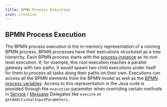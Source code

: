 ```yaml
---
title: BPMN Process Execution
icon: creative
---
```


## BPMN Process Execution

The BPMN process execution is the in-memory representation of a running BPMN process. BPMN processes have their executions structured as a tree hierarchy. Each BPMN process starts with the [process instance](https://docs.camunda.org/manual/7.21/user-guide/process-engine/process-engine-concepts/#process-instances) as its root level execution. If, for example, this root execution reaches a parallel gateway with two paths, it would spawn two child executions under itself for them to process all tasks along their paths on their own. Executions can access all the BPMN elements from the BPMN model as well as the [BPMN process variables](bpmn-process-variables.md). Access to this representation in the Java code is provided through the `execution` parameter when overriding certain methods in [Service](service-delegates.md) / [Message](message-delegates.md) Delegates like `execute` or `getAdditionalInputParameters`.